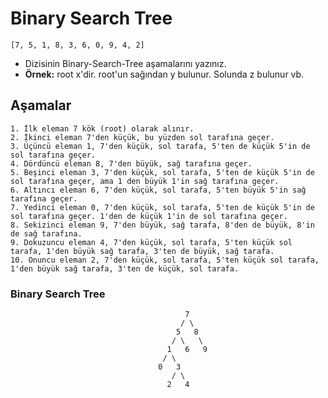 ﻿# Binary Search Tree
 ```
 [7, 5, 1, 8, 3, 6, 0, 9, 4, 2] 
 ```
- Dizisinin Binary-Search-Tree aşamalarını yazınız.					
- **Örnek:** root x'dir. root'un sağından y bulunur. Solunda z bulunur vb.			

## Aşamalar
```
1. İlk eleman 7 kök (root) olarak alınır.
2. İkinci eleman 7'den küçük, bu yüzden sol tarafına geçer.
3. Üçüncü eleman 1, 7'den küçük, sol tarafa, 5'ten de küçük 5'in de sol tarafına geçer.
4. Dördüncü eleman 8, 7'den büyük, sağ tarafına geçer.
5. Beşinci eleman 3, 7'den küçük, sol tarafa, 5'ten de küçük 5'in de sol tarafına geçer, ama 1 den büyük 1'in sağ tarafına geçer.
6. Altıncı eleman 6, 7'den küçük, sol tarafa, 5'ten büyük 5'in sağ tarafına geçer.
7. Yedinci eleman 0, 7'den küçük, sol tarafa, 5'ten de küçük 5'in de sol tarafına geçer. 1'den de küçük 1'in de sol tarafına geçer.
8. Sekizinci eleman 9, 7'den büyük, sağ tarafa, 8'den de büyük, 8'in de sağ tarafına.
9. Dokuzuncu eleman 4, 7'den küçük, sol tarafa, 5'ten küçük sol tarafa, 1'den büyük sağ tarafa, 3'ten de büyük, sağ tarafa.
10. Onuncu eleman 2, 7'den küçük, sol tarafa, 5'ten küçük sol tarafa, 1'den büyük sağ tarafa, 3'ten de küçük, sol tarafa.
```	

### Binary Search Tree 
```
								       7  
								      / \
								     5   8
								    / \   \
								   1   6   9 
								  / \   
								 0   3  
								    / \
								   2   4  
```
